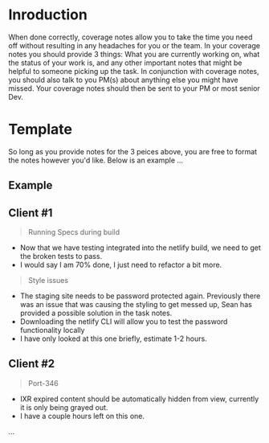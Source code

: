  
 # Inroduction
 When done correctly, coverage notes allow you to take the time you need off without resulting in any headaches for you or the team. In your coverage notes you should provide 3 things: What you are currently working on, what the status of your work is, and any other important notes that might be helpful to someone picking up the task. In conjunction with coverage notes, you should also talk to you PM(s) about anything else you might have missed. Your coverage notes should then be sent to your PM or most senior Dev.

# Template

So long as you provide notes for the 3 peices above, you are free to format the notes however you'd like. Below is an example ... 

## Example 

## Client #1
> Running Specs during build
* Now that we have testing integrated into the netlify build, we need to get the broken tests to pass. 
*  I would say I am 70% done, I just need to refactor a bit more.
> Style issues
*  The staging site needs to be password protected again. Previously there was an issue that was causing the styling to get messed up, Sean has provided a possible solution in the task notes.
*  Downloading the netlify CLI will allow you to test the password functionality locally
*  I have only looked at this one briefly, estimate 1-2 hours.

## Client #2
> Port-346
* IXR expired content should be automatically hidden from view, currently it is only being grayed out.
* I have a couple hours left on this one.

...